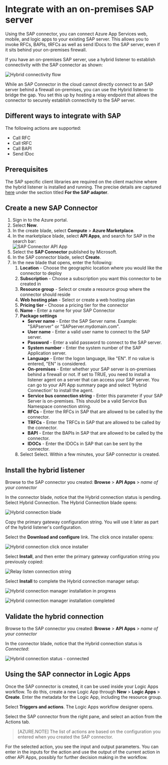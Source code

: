 <properties
	pageTitle="Integrate with an on-premises SAP server in Azure App Service | Microsoft Azure"
	description="Learn how to integrate with an on-premises SAP server"
	authors="rajeshramabathiran"
	manager="dwrede"
	editor=""
	services="app-service\logic"
	documentationCenter=""/>

<tags
	ms.service="app-service-logic"
	ms.workload="integration"
	ms.tgt_pltfrm="na"
	ms.devlang="na"
	ms.topic="article"
	ms.date="12/07/2015"
	ms.author="sameerch"/>


# Integrate with an on-premises SAP server
Using the SAP connector, you can connect Azure App Services web, mobile, and logic apps to your existing SAP server. This allows you to invoke RFCs, BAPIs, tRFCs as well as send IDocs to the SAP server, even if it sits behind your on-premises firewall.

If you have an on-premises SAP server, use a hybrid listener to establish connectivity with the SAP connector as shown:

![Hybrid connectivity flow][1]

While an SAP Connector in the cloud cannot directly connect to an SAP server behind a firewall on-premises, you can use the Hybrid listener to bridge the gap. You set this up by hosting a relay endpoint that allows the connector to securely establish connectivity to the SAP server.


## Different ways to integrate with SAP
The following actions are supported:

- Call RFC
- Call tRFC
- Call BAPI
- Send IDoc

## Prerequisites
The SAP specific client libraries are required on the client machine where the hybrid listener is installed and running. The precise details are captured [here][9] under the section titled **For the SAP adapter**.


## Create a new SAP Connector
1. Sign in to the Azure portal.
2. Select **New**.
3. In the create blade, select **Compute** > **Azure Marketplace**.
4. In the marketplace blade, select **API Apps**, and search for SAP in the search bar:  
	![SAP Connector API App][2]
5. Select the **SAP Connector** published by Microsoft.
6. In the SAP connector blade, select **Create**.
7. In the new blade that opens, enter the following:  
	1. **Location** - Choose the geographic location where you would like the connector to deploy
	2. **Subscription** - Choose a subscription you want this connector to be created in
	3. **Resource group** - Select or create a resource group where the connector should reside
	4. **Web hosting plan** - Select or create a web hosting plan
	5. **Pricing tier** - Choose a pricing tier for the connector
	6. **Name** - Enter a name for your SAP Connector
	7. **Package settings**
		- **Server name** - Enter the SAP Server name. Example: "SAPserver" or "SAPserver.mydomain.com".
		- **User name** - Enter a valid user name to connect to the SAP server.
		- **Password** - Enter a valid password to connect to the SAP server.
		- **System number** - Enter the system number of the SAP Application server.
		- **Language** - Enter the logon language, like "EN". If no value is entered, "EN" is considered.
		- **On-premises** - Enter whether your SAP server is on-premises behind a firewall or not. If set to TRUE, you need to install a listener agent on a server that can access your SAP server. You can go to your API App summary page and select 'Hybrid Connection' to install the agent.
		- **Service bus connection string** - Enter this parameter if your SAP Server is on-premises. This should be a valid Service Bus Namespace connection string.
		- **RFCs** - Enter the RFCs in SAP that are allowed to be called by the connector.
		- **TRFCs** - Enter the TRFCs in SAP that are allowed to be called by the connector.
		- **BAPI** - Enter the BAPIs in SAP that are allowed to be called by the connector.
		- **IDOCs** - Enter the IDOCs in SAP that can be sent by the connector.
	8. Select Select. Within a few minutes, your SAP connector is created.


## Install the hybrid listener
Browse to the SAP connector you created: **Browse** > **API Apps** > *name of your connector*

In the connector blade, notice that the Hybrid connection status is pending. Select Hybrid Connection. The Hybrid Connection blade opens:  

![Hybrid connection blade][3]

Copy the primary gateway configuration string. You will use it later as part of the hybrid listener's configuration.

Select the **Download and configure** link. The click once installer opens:

![Hybrid connection click once installer][4]

Select **Install**, and then enter the primary gateway configuration string you previously copied:

![Relay listen connection string][5]

Select **Install** to complete the Hybrid connection manager setup:

![Hybrid connection manager installation in progress][6]

![Hybrid connection manager installation completed][7]

## Validate the hybrid connection
Browse to the SAP connector you created: **Browse** > **API Apps** > *name of your connector*

In the connector blade, notice that the Hybrid connection status is *Connected*:

![Hybrid connection status - connected][8]


## Using the SAP connector in Logic Apps
Once the SAP connector is created, it can be used inside your Logic Apps workflow. To do this, create a new Logic App through **New** > **Logic Apps** > **Create**. Enter the metadata for the Logic App, including the resource group.

Select **Triggers and actions**. The Logic Apps workflow designer opens.

Select the SAP connector from the right pane, and select an action from the Actions tab.

> [AZURE.NOTE] The list of actions are based on the configuration you entered when you created the SAP connector.

For the selected action, you see the input and output parameters. You can enter in the inputs for the action and use the output of the current action in other API Apps, possibly for further decision making in the workflow.

<!--Image references-->
[1]: ./media/app-service-logic-integrate-with-an-on-premise-SAP-server/HybridConnectivityFlow.PNG
[2]: ./media/app-service-logic-integrate-with-an-on-premise-SAP-server/SAPConnector.APIApp.PNG
[3]: ./media/app-service-logic-integrate-with-an-on-premise-SAP-server/HybridConnection.PNG
[4]: ./media/app-service-logic-integrate-with-an-on-premise-SAP-server/HybridConnection.ClickOnceInstaller.PNG
[5]: ./media/app-service-logic-integrate-with-an-on-premise-SAP-server/HybridConnection.ClickOnceInstaller.RelayInformation.PNG
[6]: ./media/app-service-logic-integrate-with-an-on-premise-SAP-server/HybridConnectionManager.Install.InProgress.PNG
[7]: ./media/app-service-logic-integrate-with-an-on-premise-SAP-server/HybridConnectionManager.Install.Completed.PNG
[8]: ./media/app-service-logic-integrate-with-an-on-premise-SAP-server/SAPConnector.HybridConnection.Connected.PNG
[9]: http://download.microsoft.com/download/2/D/7/2D7CE8DF-A6C5-45F0-8319-14C3F1F9A0C7/InstallationGuide.htm

